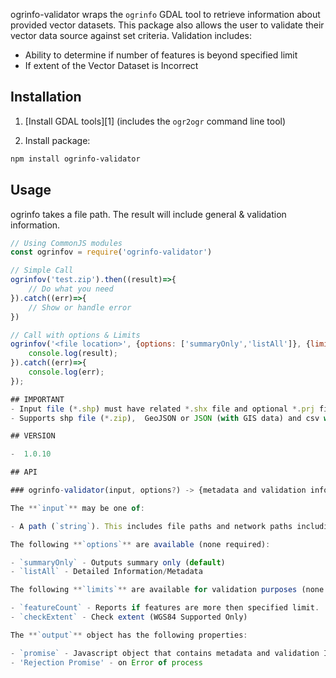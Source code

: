 
ogrinfo-validator wraps the `ogrinfo` GDAL tool to retrieve information about provided vector datasets. This package also allows the user to validate their vector data source against set criteria. Validation includes:
- Ability to determine if number of features is beyond specified limit
- If extent of the Vector Dataset is Incorrect

## Installation

1. [Install GDAL tools][1] (includes the `ogr2ogr` command line tool)

2. Install package:

```sh
npm install ogrinfo-validator
```

## Usage

ogrinfo takes a file path. The result will include general & validation information.

```javascript
// Using CommonJS modules
const ogrinfov = require('ogrinfo-validator')

// Simple Call
ogrinfov('test.zip').then((result)=>{
    // Do what you need
}).catch((err)=>{
    // Show or handle error
})

// Call with options & Limits
ogrinfov('<file location>', {options: ['summaryOnly','listAll']}, {limits:{ featureCount: 500000, checkExtent: true }}).then((result)=>{
    console.log(result);
}).catch((err)=>{
    console.log(err);
});

## IMPORTANT
- Input file (*.shp) must have related *.shx file and optional *.prj file.
- Supports shp file (*.zip),  GeoJSON or JSON (with GIS data) and csv with latitude and longitude

## VERSION

-  1.0.10

## API

### ogrinfo-validator(input, options?) -> {metadata and validation information}

The **`input`** may be one of:

- A path (`string`). This includes file paths and network paths including HTTP endpoints.

The following **`options`** are available (none required):

- `summaryOnly` - Outputs summary only (default)
- `listAll` - Detailed Information/Metadata

The following **`limits`** are available for validation purposes (none required):

- `featureCount` - Reports if features are more then specified limit.
- `checkExtent` - Check extent (WGS84 Supported Only)

The **`output`** object has the following properties:

- `promise` - Javascript object that contains metadata and validation Information. Error information is return in error key.
- 'Rejection Promise' - on Error of process
